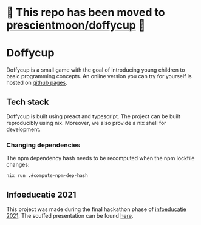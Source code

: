 # 🚧 This repo has been moved to [prescientmoon/doffycup](https://github.com/prescientmoon/doffycup) 🚧
# Doffycup

Doffycup is a small game with the goal of introducing young children to basic programming concepts. An online version you can try for yourself is hosted on [github pages](https://mateiadrielrafael.github.io/doffycup/).

## Tech stack

Doffycup is built using preact and typescript. The project can be built reproducibly using nix. Moreover, we also provide a nix shell for development.

### Changing dependencies

The npm dependency hash needs to be recomputed when the npm lockfile changes:

```sh
nix run .#compute-npm-dep-hash
```

## Infoeducatie 2021

This project was made during the final hackathon phase of [infoeducatie 2021](https://infoeducatie.ro/). The scuffed presentation can be found [here](https://youtu.be/h536BEVIe1U?t=296).
